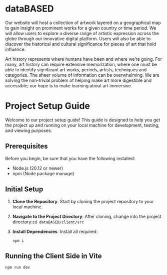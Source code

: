 # dataBASED

Our website will host a collection of artwork layered on a geographical map to gain insight on prominent works for a given country or time period. We will allow users to explore a diverse range of artistic expression across the globe through our innovative digital platform. Users will also be able to discover the historical and cultural significance for pieces of art that hold influence.

Art history represents where humans have been and where we’re going. For many, art history can require extensive memorization, where one must be able to identify significant art works, periods, artists, techniques and categories. The sheer volume of information can be overwhelming. We are solving the non-trivial problem of helping make art more digestible and accessible; our hope is to make learning about art immersive.






# Project Setup Guide

Welcome to our project setup guide! This guide is designed to help you get the project up and running on your local machine for development, testing, and viewing purposes.

## Prerequisites

Before you begin, be sure that you have the following installed:

- Node.js (20.12 or newer)
- npm (Node package manage)

## Initial Setup

1. **Clone the Repository**: Start by cloning the project repository to your local machine.
2. **Navigate to the Project Directory**: After cloning, change into the project directory:`cd dataBASED/client/src`
3. **Install Dependencies**:
   Install all required:

   ```
   npm i
   ```


## Running the Client Side in Vite

   ```
   npm run dev
   ```
